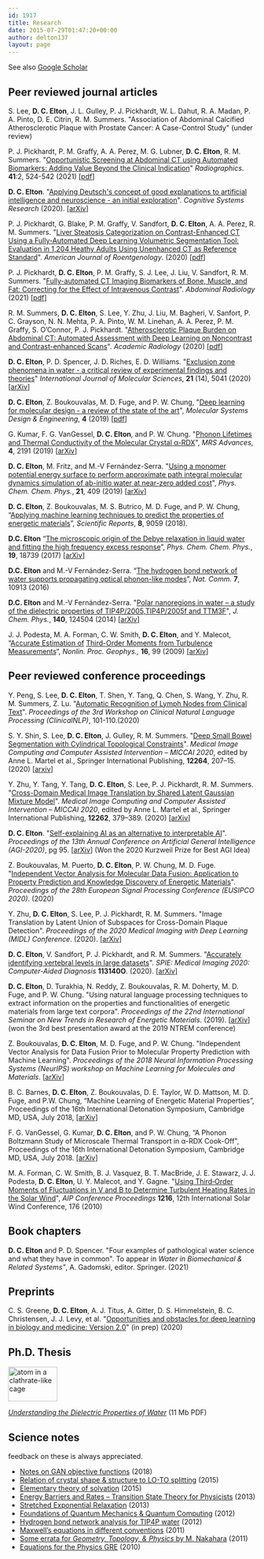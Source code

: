 ```yaml
---
id: 1917
title: Research
date: 2015-07-29T01:47:20+00:00
author: delton137
layout: page
---
```


See also [Google Scholar](https://scholar.google.com/citations?user=KG0pbOYAAAAJ)

## Peer reviewed journal articles
S. Lee, **D. C. Elton**, J. L. Gulley, P. J. Pickhardt, W. L. Dahut, R. A. Madan, P. A. Pinto, D. E. Citrin, R. M. Summers. "Association of Abdominal Calcified Atherosclerotic Plaque with Prostate Cancer: A Case-Control Study" (under review)

P. J. Pickhardt, P. M. Graffy, A. A. Perez, M. G. Lubner, **D. C. Elton**, R. M. Summers. "[Opportunistic Screening at Abdominal CT using Automated Biomarkers: Adding Value Beyond the Clinical Indication](https://pubs.rsna.org/eprint/GINYESYXSJ3REIYDSNK8/full)" *Radiographics*. **41**:2, 524-542 (2021) [[pdf](http://www.moreisdifferent.com/assets/literature/NIH_work/2021_Pickhardt_Elton_Summers_Automated_biomarkers_in_CT_Radiographics.pdf)]

**D. C. Elton**. "[Applying Deutsch's concept of good explanations to artificial intelligence and neuroscience - an initial exploration](https://www.sciencedirect.com/science/article/abs/pii/S138904172030108X)". *Cognitive Systems Research* (2020). [[arXiv](https://arxiv.org/abs/2012.09318)]

P. J. Pickhardt, G. Blake, P. M. Graffy, V. Sandfort, **D. C. Elton**,  A. A. Perez, R. M. Summers. "[Liver Steatosis Categorization on Contrast-Enhanced CT Using a Fully-Automated Deep Learning Volumetric Segmentation Tool: Evaluation in 1,204 Heathy Adults Using Unenhanced CT as Reference Standard](https://www.ajronline.org/doi/abs/10.2214/AJR.20.24415)". *American Journal of Roentgenology*. (2020) [[pdf](http://www.moreisdifferent.com/assets/literature/NIH_work/2020_Liver_steatosis_categorization_AJR.pdf)]

P. J. Pickhardt, **D. C. Elton**, P. M. Graffy, S. J. Lee, J. Liu, V. Sandfort, R. M. Summers. "[Fully-automated CT Imaging Biomarkers of Bone, Muscle, and Fat: Correcting for the Effect of Intravenous Contrast](https://link.springer.com/article/10.1007/s00261-020-02755-5)".  *Abdominal Radiology* (2021) [[pdf](http://www.moreisdifferent.com/assets/literature/NIH_work/assets/literature/NIH_work/2020_Elton_Con_Noncon_Fully_Automated_biomarkers_Abdominal_Radiology.pdf)]

R. M. Summers, **D. C. Elton**, S. Lee, Y. Zhu, J. Liu, M. Bagheri, V. Sanfort, P. C. Grayson, N. N. Mehta, P. A. Pinto, W. M. Linehan, A. A. Perez, P. M. Graffy, S. O’Connor, P. J. Pickhardt. "[Atherosclerotic Plaque Burden on Abdominal CT: Automated Assessment with Deep Learning on Noncontrast and Contrast-enhanced Scans](https://www.sciencedirect.com/science/article/abs/pii/S1076633220305031?via%3Dihub#sec0012)". *Academic Radiology* (2020) [[pdf](http://www.moreisdifferent.com/assets/literature/NIH_work/2020_Elton_plaque_detector_Academic_Radiology.pdf)]

**D. C. Elton**, P. D. Spencer, J. D. Riches, E. D. Williams. "[Exclusion zone phenomena in water - a critical review of experimental findings and theories](https://www.mdpi.com/1422-0067/21/14/5041)"  *International Journal of Molecular Sciences*, **21** (14), 5041 (2020) [[arXiv](https://arxiv.org/abs/1909.06822)]

**D. C. Elton**, Z. Boukouvalas, M. D. Fuge, and P. W. Chung, "[Deep learning for molecular design - a review of the state of the art](https://pubs.rsc.org/en/Content/ArticleLanding/2019/ME/C9ME00039A#!divAbstract)", *Molecular Systems Design & Engineering*, **4** (2019) [[pdf](http://www.moreisdifferent.com/assets/Elton_MSDE_review_final_published.pdf)]

G. Kumar, F. G. VanGessel, **D. C. Elton**, and P. W. Chung. "[Phonon Lifetimes and Thermal Conductivity of the Molecular Crystal α-RDX](https://www.cambridge.org/core/journals/mrs-advances/article/phonon-lifetimes-and-thermal-conductivity-of-the-molecular-crystal-rdx/14B1FC4424D8C4A659589DC535DBB5A7)", *MRS Advances*, **4**, 2191 (2019) [[arXiv](https://arxiv.org/abs/1904.12038)]

**D. C. Elton**,  M. Fritz, and M.-V Fernández-Serra. "[Using a monomer potential energy surface to perform approximate path integral molecular dynamics simulation of ab-initio water at near-zero added cost](https://pubs.rsc.org/en/Content/ArticleLanding/2019/CP/C8CP06077K#!divAbstract)", *Phys. Chem. Chem. Phys.*, **21**, 409 (2019) [[arXiv](https://arxiv.org/abs/1803.05740)]
<!--- <span style="font-size: 12px;"><br> My most recent project (currently unpublished but covered in the last chapter of my Ph.D. thesis), was on simulating water from “first principles”, ie. from the laws of quantum mechanics. The usual technique that physicists use to approximate the quantum mechanics of electrons in condensed matter systems, density functional theory, does not work well for water and much work is being done to understand its shortcomings. One usual assumption is that only electrons need to be treated quantum mechanically. We argue that for water both electrons and nuclei need to be treated quantum mechanically and that density functionals should be tested with nuclear quantum effects included. Our <a href="https://github.com/delton137/PIMD">custom code</a> implements a novel algorithm which greatly speeds up the calculation of nuclear quantum effects with only minor losses in accuracy. Accurate first principles simulations are important for developing energy materials and in computational drug design. </span> --->

**D. C. Elton**, Z. Boukouvalas, M. S. Butrico, M. D. Fuge, and P. W. Chung, “[Applying machine learning techniques to predict the properties of energetic materials](https://www.nature.com/articles/s41598-018-27344-x)”, *Scientific Reports*, **8**, 9059 (2018).

**D.C. Elton** &#8220;[The microscopic origin of the Debye relaxation in liquid water and fitting the high frequency excess response](http://pubs.rsc.org/en/Content/ArticleLanding/2017/CP/C7CP02884A#!divAbstract)&#8221;, _Phys. Chem. Chem. Phys._, **19**, 18739 (2017) [[arXiv](https://arxiv.org/abs/1704.01667v1)]
<!--- <span style="font-size: 12px;"><br>We review the literature on the Debye absorption peak of liquid water and the excess response on the high frequency side, and find lack of agreement on the microscopic phenomena underlying both of these features. To better understand the molecular origin of Debye peak we ran and analyzed large scale molecular dynamics simulations. We introduce the &#8220;spectrumfitter&#8221; Python package for fitting dielectric spectra and analyze different ways of fitting the high frequency excess,  and we propose using the generalized Lydanne-Sachs-Teller equation as a way of testing the physicality of model dielectric functions. Our results support the new theory by Popov, et al. that Debye relaxation is due to the propagation of defects through the H-bond network.  </span> --->

**D.C. Elton** and M.-V Fernández-Serra. &#8220;[The hydrogen bond network of water supports propagating optical phonon-like modes](http://www.nature.com/ncomms/2016/160104/ncomms10193/abs/ncomms10193.html)&#8221;, _Nat. Comm._ **7**, 10913 (2016)
<!--- <span style="font-size: 12px;"><br>We show that on subpicosecond time scales optical phonon modes can propagate through the hydrogen bond network of water over relatively long distances (2-4 nm). For the first time we study the LO-TO splitting in water&#8217;s dielectric spectra and show how this splitting can be related to local structure. We point out a previously unnoticed discrepancy in the Raman spectra peak assignment and offer a solution.</span> --->

**D.C. Elton** and  M.-V Fernández-Serra. "[Polar nanoregions in water &#8211; a study of the dielectric properties of TIP4P/2005,TIP4P/2005f and TTM3F](http://scitation.aip.org/content/aip/journal/jcp/140/12/10.1063/1.4869110)", _J. Chem. Phys._, **140**, 124504 (2014) [[arXiv](http://arxiv.org/abs/1401.5090)]
<!--- <span style="font-size: 12px;"><br> We present a critical comparison of the dielectric properties of three types of water model used in molecular dynamics &#8211; rigid, flexible, and polarizable. To better understand the dielectric properties of water we make a novel analogy to the physics of polar nanoregions in relaxor ferroelectric materials. We argue that polarizability is essential to accurately reproducing the dipolar ordering of the liquid and how it changes with temperature. </span> --->

J. J. Podesta, M. A. Forman, C. W. Smith, **D. C. Elton**, and Y. Malecot, &#8220;[Accurate Estimation of](http://www.nonlin-processes-geophys.net/16/99/2009/npg-16-99-2009.html) [Third-Order Moments from Turbulence Measurements](http://www.nonlin-processes-geophys.net/16/99/2009/npg-16-99-2009.html)&#8220;, _Nonlin. Proc. Geophys.,_ **16**, 99 (2009) [[arXiv](https://arxiv.org/abs/0901.3499)]

<!-------------------------------------------------------------------------------------------------------------->
## Peer reviewed conference proceedings
<!-- S. Wang, Y. Zhu, S. Lee, **D. C. Elton**, T. Shen, Y. Tang, Y. Peng, Z. Lu, R. M. Summers. "Global-Local Attention Network with Multi-task Uncertainty Loss for Abnormal Lymph Node Detection in MR Images"

"Learning Structured Graphs from Visual/Semantic Feature and Radiology Knowledge Graph for Multi-Class/Multi-Label Classification of Medical Images"

**D. C. Elton**, Y. Zhu, Y. Tang, R. M. Summers. "Improving the Transferability of 3D Segmentation Models Using Cycle Consistent Adversarial Networks" (in prep)
-->

Y. Peng, S. Lee, **D. C. Elton**, T. Shen, Y. Tang, Q. Chen, S. Wang, Y. Zhu, R. M. Summers, Z. Lu. "[Automatic Recognition of Lymph Nodes from Clinical Text](https://www.aclweb.org/anthology/2020.clinicalnlp-1.12/)".  *Proceedings of the 3rd Workshop on Clinical Natural Language Processing (ClinicalNLP)*, 101-110.(2020)

S. Y. Shin, S. Lee, **D. C. Elton**, J. Gulley, R. M. Summers. "[Deep Small Bowel Segmentation with Cylindrical Topological Constraints](https://link.springer.com/chapter/10.1007/978-3-030-59719-1_21)". *Medical Image Computing and Computer Assisted Intervention – MICCAI 2020*, edited by Anne L. Martel et al., Springer International Publishing,  **12264**, 207–15. (2020) [[arxiv](https://arxiv.org/abs/2007.08674)]

Y. Zhu, Y. Tang, Y. Tang, **D. C. Elton**, S. Lee, P. J. Pickhardt, R. M. Summers. "[Cross-Domain Medical Image Translation by Shared Latent Gaussian Mixture Model](https://link.springer.com/chapter/10.1007%2F978-3-030-59713-9_37)". *Medical Image Computing and Computer Assisted Intervention – MICCAI 2020*, edited by Anne L. Martel et al., Springer International Publishing,  **12262**, 379–389. (2020) [[arXiv](http://arxiv.org/abs/2007.07230)]  

**D. C. Elton**. "[Self-explaining AI as an alternative to interpretable AI](https://link.springer.com/chapter/10.1007%2F978-3-030-52152-3_10)". *Proceedings of the 13th Annual Conference on Artificial General Intelligence (AGI-2020)*, pg 95. [[arXiv](https://arxiv.org/abs/2002.05149)] (Won the 2020 Kurzweil Prize for Best AGI Idea)

Z. Boukouvalas, M. Puerto, **D. C. Elton**, P. W. Chung, M. D. Fuge. "[Independent Vector Analysis for Molecular Data Fusion: Application to Property Prediction and Knowledge Discovery of Energetic Materials](https://www.eurasip.org/Proceedings/Eusipco/Eusipco2020/pdfs/0001030.pdf)". *Proceedings of the 28th European Signal Processing Conference (EUSIPCO 2020)*. (2020)

Y. Zhu, **D. C. Elton**, S. Lee, P. J. Pickhardt, R. M. Summers. "Image Translation by Latent Union of Subspaces for Cross-Domain Plaque Detection".  *Proceedings of the 2020 Medical Imaging with Deep Learning (MIDL) Conference*. (2020). [[arXiv](https://arxiv.org/abs/2005.11384)]

**D. C. Elton**, V. Sandfort, P. J. Pickhardt, and R. M. Summers. "[Accurately identifying vertebral levels in large datasets](https://www.spiedigitallibrary.org/conference-proceedings-of-spie/11314/113140O/Accurately-identifying-vertebral-levels-in-large-datasets/10.1117/12.2551247.full?SSO=1)". *SPIE: Medical Imaging 2020: Computer-Aided Diagnosis* **113140O**. (2020). [[arXiv](https://arxiv.org/abs/2001.10503)]

**D. C. Elton**, D. Turakhia, N. Reddy, Z. Boukouvalas, R. M. Doherty, M. D. Fuge, and P. W. Chung. "Using natural language processing techniques to extract information on the properties and functionalities of energetic materials from large text corpora". *Proceedings of the 22nd International Seminar on New Trends in Research of Energetic Materials*. (2019). [[arXiv](https://arxiv.org/abs/1903.00415)] (won the 3rd best presentation award at the 2019 NTREM conference)

Z. Boukouvalas, **D. C. Elton**, M. D. Fuge, and P. W. Chung. "Independent Vector Analysis for Data Fusion Prior to Molecular Property Prediction with Machine Learning". *Proceedings of the 2018 Neural Information Processing Systems (NeurIPS) workshop on Machine Learning for Molecules and Materials*. [[arXiv](https://arxiv.org/abs/1811.00628)]

B. C. Barnes, **D. C. Elton**, Z. Boukouvalas, D. E. Taylor, W. D. Mattson, M. D. Fuge, and P.W. Chung, “Machine Learning of Energetic Material Properties”, Proceedings of the 16th International Detonation Symposium, Cambridge MD, USA, July 2018, [[arXiv](https://arxiv.org/abs/1807.06156)]

F. G. VanGessel, G. Kumar, **D. C. Elton**, and P. W. Chung, “A Phonon Boltzmann Study of Microscale Thermal Transport in α-RDX Cook-Off", Proceedings of the 16th International Detonation Symposium, Cambridge MD, USA, July 2018. [[arXiv](https://arxiv.org/abs/1808.08295)]

M. A. Forman, C. W. Smith, B. J. Vasquez, B. T. MacBride, J. E. Stawarz, J. J. Podesta, **D. C. Elton**, U. Y. Malecot, and Y. Gagne. "[Using Third‐Order Moments of Fluctuations in V and B to Determine Turbulent Heating Rates in the Solar Wind](https://aip.scitation.org/doi/abs/10.1063/1.3395830)", *AIP Conference Proceedings* **1216**, 12th International Solar Wind Conference, 176 (2010)

## Book chapters
**D. C. Elton** and P. D. Spencer. "Four examples of pathological water science and what they have in common". To appear in *Water in Biomechanical & Related Systems"*, A. Gadomski, editor. Springer. (2021)

## Preprints
C. S. Greene, **D. C. Elton**, A. J. Titus, A. Gitter, D. S. Himmelstein, B. C. Christensen, J. J. Levy, et al. "[Opportunities and obstacles for deep learning in
biology and medicine: Version 2.0](https://greenelab.github.io/deep-review/manuscript.pdf)" (in prep) (2020)

## Ph.D. Thesis
<img class="alignright" src="http://www.danielcelton.com/wp-content/uploads/2015/09/waterbinding2-300x204.png" alt="atom in a clathrate-like cage" width="100" height="70" srcset="http://www.moreisdifferent.com/wp-content/uploads/2015/09/waterbinding2-300x204.png 300w, http://www.moreisdifferent.com/wp-content/uploads/2015/09/waterbinding2-768x523.png 768w, http://www.moreisdifferent.com/wp-content/uploads/2015/09/waterbinding2-1024x698.png 1024w, http://www.moreisdifferent.com/wp-content/uploads/2015/09/waterbinding2-1200x818.png 1200w, http://www.moreisdifferent.com/wp-content/uploads/2015/09/waterbinding2.png 1573w" sizes="(max-width: 199px) 100vw, 199px" />

*[Understanding the Dielectric Properties of Water](http://www.moreisdifferent.com/wp-content/uploads/2014/11/Daniel_Elton_Thesis_Final_Copy.pdf)* (11 Mb PDF)

## Science notes

feedback on these is always appreciated.

* [Notes on GAN objective functions](http://www.moreisdifferent.com/assets/science_notes/notes_on_GAN_objective_functions.pdf) (2018)
* [Relation of crystal shape & structure to LO-TO splitting](http://www.moreisdifferent.com/wp-content/uploads/2015/08/loto1.pdf) (2015)
* [Elementary theory of solvation](http://www.moreisdifferent.com/wp-content/uploads/2015/08/solvation4.pdf) (2015)
* [Energy Barriers and Rates &#8211; Transition State Theory for Physicists](http://www.moreisdifferent.com/wp-content/uploads/2015/07/transition_state_theory_dan_elton1.pdf) (2013)
* [Stretched Exponential Relaxation](http://www.moreisdifferent.com/wp-content/uploads/2015/07/stretched.pdf) (2013)
* [Foundations of Quantum Mechanics & Quantum Computing](http://www.moreisdifferent.com/wp-content/uploads/2015/07/foundations-of-qm_dan-elton.pdf) (2012)
* [Hydrogen bond network analysis for TIP4P water](http://www.moreisdifferent.com/wp-content/uploads/2015/07/hydrogen_bond_network_analysis_dan_elton.pdf) (2012)
* [Maxwell&#8217;s equations in different conventions](http://www.moreisdifferent.com/wp-content/uploads/2015/07/maxwells-equations-dan-elton.pdf) (2011)
* [Some errata for _Geometry, Topology, & Physics_ by M. Nakahara](http://www.moreisdifferent.com/wp-content/uploads/2015/08/Nakahara_Errata.pdf) (2011)
* [Equations for the Physics GRE](http://www.moreisdifferent.com/assets/science_notes/physics_GRE_equations.pdf) (2010)

<!--
## Select conference abstracts
P. W. Chung, M. D. Fuge, I. Michel-Tyler, Z. Boukouvalas, R. Doherty, **D. C. Elton**, R. Gunderson, and L. Elmasry, “Natural Language Processing and Machine Learning of Text-Based Energetics: Open Literature and Data Sources”. *67th JANNAF Propulsion Meeting*, Pittsburgh, PA. (2020)

G. Kumar, F. VanGessel, P. W. Chung, **D. C. Elton**. "[Phonon Lifetimes in the Molecular Crystal α-RDX](https://mrsspring2019.zerista.com/event/member/558754)". *MRS Spring Meeting* (2019)

**D. C. Elton**, M. Fritz, J. Soler, M.-V. Fernandez-Serra. "[Accurate path integral molecular dynamics simulation of ab-initio water at near-zero added cost](https://ui.adsabs.harvard.edu/abs/2016APS..MARK47001E/abstract)". *APS March Meeting* (2016)

**D. C. Elton**, M.-V. Fernandez-Serra. "[Exploring the nonlocal dielectric susceptibility of liquid water in the terahertz regime-propagating modes, Debye relaxation and overscreening](https://ui.adsabs.harvard.edu/abs/2015APS..MARD26003E/abstract)". *APS March Meeting*, (2015)

**D. C. Elton**, M.-V. Fernandez-Serra. "[Polar nanoregions in water - a study of the dielectric properties of TIP4P/2005, TIP4P2005f and TTM3F](http://meetings.aps.org/link/BAPS.2014.MAR.Q3.8)". *APS March Meeting*, (2014)

L. Pedroza, **D. C. Elton**, M.-V. Fernandez-Serra. "[Connexions between density and dielectric properties of water](https://meetings.aps.org/Meeting/MAR13/Session/T42.7)". *APS March Meeting*, (2013)

C. W. Smith, M. A. Forman, J. J. Podesta, B. J. Vasquez, W. H. Matthaeus, J. A. Tessein, J. E. Stawarz, B. T. MacBride, J. E. Borovsky, **D.C. Elton**. "[Turbulent Cascade Dynamics in the Interplanetary Plasma](https://ui.adsabs.harvard.edu/abs/2008AGUFMNG43B..03S/abstract)" *AGU Fall Meeting*, (2008)


 [Optical Pumping of Rubidium Vapor](http://www.moreisdifferent.com/wp-content/uploads/2015/07/lab1_optical_pumping_dan_elton.pdf)
[The Lifetime of Carbon-11](http://www.moreisdifferent.com/wp-content/uploads/2015/07/lab2_c11_lifetime_dan_elton.pdf)
[Hall effect measurements of the carrier density and mobility of a 3D electron gas in a GaAs/AlGaAs heterostructure](http://www.moreisdifferent.com/wp-content/uploads/2015/07/lab3_hall_effect_dan_elton.pdf) -->
